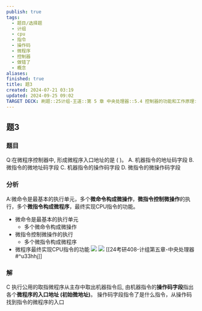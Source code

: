 ```yaml
---
publish: true
tags:
  - 题目/选择题
  - 计组
  - cpu
  - 指令
  - 操作码
  - 微程序
  - 控制器
  - 做错了
  - 概念
aliases: 
finished: true
title: 题3
created: 2024-07-21 03:19
updated: 2024-09-25 09:02
TARGET DECK: 刷题::25计组-王道::第 5 章 中央处理器::5.4 控制器的功能和工作原理::题3
---
```

## 题3
### 题目
Q:在微程序控制器中, 形成微程序入口地址的是 ( )。
A. 机器指令的地址码字段 
B. 微指令的微地址码字段
C. 机器指令的操作码字段 
D. 微指令的微操作码字段
### 分析
A:微命令是最基本的执行单元，多个**微命令构成微操作**，**微指令控制微操作**的执行，多个**微指令构成微程序**，最终实现CPU指令的功能。
- 微命令是最基本的执行单元
	- 多个微命令构成微操作
- 微指令控制微操作的执行
	- 多个微指令构成微程序
- 微程序最终实现CPU指令的功能 
![](https://i-blog.csdnimg.cn/blog_migrate/532fa54b52d936985a95d26185c7f5c0.png)
![](https://i-blog.csdnimg.cn/blog_migrate/3fe9a41376bf0315249e57508908e4b1.png)
[[24考研408-计组第五章-中央处理器#^u33hhj]]
### 解
C
执行公用的取指微程序从主存中取出机器指令后, 由机器指令的**操作码字段**指出各个**微程序的入口地址 (初始微地址)**。
操作码字段指令了是什么指令，从操作码找到指令的微程序的入口
<!--ID: 1727368451393-->


